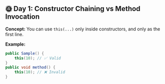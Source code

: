 ## 🌞 Day 1: Constructor Chaining vs Method Invocation

**Concept:** You can use `this(...)` only inside constructors, and only as the first line.

**Example:**
```java
public Sample() {
    this(10); // ✅ Valid
}
public void method() {
    this(10); // ❌ Invalid
}
